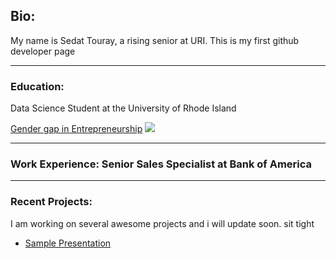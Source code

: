 ## Bio:
My name is Sedat Touray, a rising senior at URI. This is my first github developer page

---
### Education: 
Data Science Student at the University of Rhode Island

[Gender gap in Entrepreneurship](/https://sites.google.com/view/sedattouray/home)
<img src="images/IMG_0525.jpg?raw=true"/>

---
### Work Experience: Senior Sales Specialist at Bank of America

---
### Recent Projects: 
I am working on several awesome projects and i will update soon. sit tight


- [Sample Presentation](http://bloose.github.io/pdf/sample_presentation.pdf)
